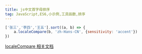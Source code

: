 ```yaml
---
title: js中文首字母排序  
tag: JavaScript,ES6,小示例,工具函数,排序  
---  
```


```js
['张三','李四','王五'].sort((a, b) => {
    a.localeCompare(b, 'zh-Hans-CN', {sensitivity: 'accent'})	
})
```
[localeCompare 相关文档](https://developer.mozilla.org/zh-CN/docs/Web/JavaScript/Reference/Global_Objects/String/localeCompare)  
  